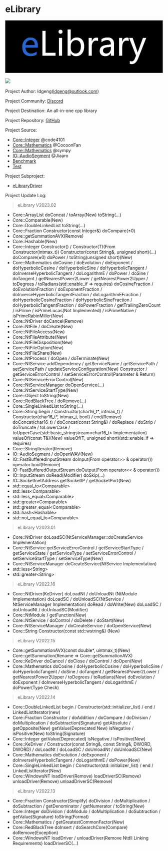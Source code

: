 # eLibrary

![](Scroll.png)

![](https://img.shields.io/badge/License-LGPL%202.1-red.svg)

Project Author: ldgeng(ldgeng@outlook.com)

Project Community: [Discord](https://discord.gg/uvktZHHX)

Project Destination: An all-in-one cpp library

Project Repository: [GitHub](https://github.com/ldgeng/eLibrary)

Project Source:
+ [Core::Integer](https://blog.csdn.net/code4101/article/details/38705155) @code4101
+ [Core::Mathematics](https://www.cnblogs.com/CocoonFan/p/3164221.html) @CocoonFan
+ [Core::Mathematics](https://github.com/sympy/sympy) @sympy
+ [IO::AudioSegment](https://github.com/jiaaro/pydub) @Jiaaro
+ [Benchmark](https://github.com/martinus/nanobench)
+ [Test](https://github.com/doctest/doctest)

Project Subproject:
+ [eLibraryDriver](https://github.com/ldgeng/eLibraryDriver)

Project Update Log:
> eLibrary V2023.02
- Core::ArrayList doConcat / toArray(New) toString(...)
- Core::Comparable(New)
- Core::DoubleLinkedList toString(...)
- Core::Fraction Constructor(const Integer&) doCompare(±0)
- Core::getSummationAVX(Remove)
- Core::Hashable(New)
- Core::Integer Constructor() / Constructor(T)(From Constructor(intmax_t)) Constructor(const String&, unsigned short)(...) doCompare(±0) doPower / toString(unsigned short)(New)
- Core::Mathematics doCosine / doEvolution / doExponent / doHyperbolicCosine / doHyperbolicSine / doHyperbolicTangent / doInverseHyperbolicTangent / doLogarithmE / doPower / doSine / doTangent / getNearestPower2Lower / getNearestPower2Upper / toDegrees / toRadians(std::enable_if => requires) doCosineFraction / doEvolutionFraction / doExponentFraction / doInverseHyperbolicTangentFraction / doLogarithmEFraction / doHyperbolicCosineFraction / doHyperbolicSineFraction / doHyperbolicTangentFraction / doPowerFraction / getTrailingZeroCount / isPrime / isPrimeLucas(Not Implemented) / isPrimeNative / isPrimeRabinMiller(New)
- Core::NtDriver doCancel(Remove)
- Core::NtFile / doCreate(New)
- Core::NtFileAccess(New)
- Core::NtFileAttribute(New)
- Core::NtFileDisposition(New)
- Core::NtFileOption(New)
- Core::NtFileShare(New)
- Core::NtProcess / doOpen / doTerminate(New)
- Core::NtService addDependency / getServiceName / getServicePath / setServicePath / updateServiceConfiguration(New) Constructor / getServiceErrorControl / setServiceErrorControl(Parameter & Return)
- Core::NtServiceErrorControl(New)
- Core::NtServiceManager doOpenService(...)
- Core::NtServiceStartType(New)
- Core::Object toString(New)
- Core::RedBlackTree / doRemove(...)
- Core::SingleLinkedList toString(...)
- Core::String begin / Constructor(char16_t*, intmax_t) / Constructor(char16_t*, intmax_t, bool) / end(Remove) doConcat(char16_t) / doConcat(const String&) / doReplace / doStrip / doTruncate / toLowerCase / toUpperCase(std::basic_stringstream<char16_t> Implementation) valueOf(const T&)(New) valueOf(T, unsigned short)(std::enable_if => requires)
- Core::StringIterator(Remove)
- IO::AudioSegment / doOpenWAV(New)
- IO::FastBufferedInputStream doInput(From operator>> & operator()) operator bool(Remove)
- IO::FastBufferedOutputStream doOutput(From operator<< & operator())
- IO::InputStream doRead(Modifier) doSkip(...)
- IO::SocketInetAddress getSocketIP / getSocketPort(New)
- std::equal_to\<Comparable>
- std::less\<Comparable>
- std::less_equal\<Comparable>
- std::greater\<Comparable\>
- std::greater_equal\<Comparable\>
- std::hash\<Hashable\>
- std::not_equal_to\<Comparable\>
>eLibrary V2023.01
- Core::NtDriver doLoadSC(NtServiceManager::doCreateService Implementation)
- Core::NtService getServiceErrorControl / getServiceStartType / getServiceState / getServiceType / setServiceErrorControl / setServiceStartType / setServiceType(New)
- Core::NtServiceManager doCreateService(NtService Implementation)
- std::less\<String\>
- std::greater\<String\>
>eLibrary V2022.16
- Core::NtDriver(KeDriver) doLoadNt / doUnloadNt (NtModule Implementation) doLoadSC / doUnloadSC(NtService / NtServiceManager Implementation) doRead / doWrite(New) doLoadSC / doUnloadNt / doUnloadSC(Modifier)
- Core::NtModule / getFunction(New)
- Core::NtService / doControl / doDelete / doStart(New)
- Core::NtServiceManager / doCreateService / doOpenService(New)
- Core::String Constructor(const std::wstring&) (New)
>eLibrary V2022.15
- Core::getSummationAVX(const double*, uintmax_t)(New) Core::getSummation(Rename => Core::getSummationAVX)
- Core::KeDriver doCancel / doClose / doControl / doOpen(New)
- Core::Mathematics doCosine / doHyperbolicCosine / doHyperbolicSine / doHyperbolicTangent / doSine / doTangent / getNearestPower2Lower / getNearestPower2Upper / toDegrees / toRadians(New) doEvolution / doExponent / doInverseHyperbolicTangent / doLogarithmE / doPower(Type Check)
>eLibrary V2022.14
- Core::DoubleLinkedList begin / Constructor(std::initializer_list) / end / LinkedListIterator(new)
- Core::Fraction Constructor / doAddition / doCompare / doDivision / doMultiplication / doSubtraction(Signature) getAbsolute / getOpposite(New) getValue(Deprecated New) isNegative / isPositive(New) toString(Signature)
- Core::Integer getValue(Deprecated) isNegative / isPositive(New)
- Core::KeDriver / Constructor(const String&, const String&, DWORD, DWORD) / doLoadNt / doLoadSC / doUnloadNt / doUnloadSC(New)
- Core::Mathematics doEvolution / doExponent / doInverseHyperbolicTangent / doLogarithmE / doPower(New)
- Core::SingleLinkedList begin / Constructor(std::initializer_list) / end / LinkedListIterator(New)
- Core::WindowsNT loadDriver(Remove) loadDriverSC(Remove) unloadDriver(Remove) unloadDriverSC(Remove)
>eLibrary V2022.13
- Core::Fraction Constructor(Simplify) doDivision / doMultiplication / doSubtraction / getDenominator / getNumerator / toString(New)
- Core::Integer doDivision / doModulo / doMultiplication / doSubtraction / getValue(Signature) toString(Format)
- Core::Mathematics / getGreatestCommonFactor(New)
- Core::RedBlackTree doInsert / doSearchCore(Compare) doRemove(Exception)
- Core::WindowsNT loadDriver / unloadDriver(Remove Ntdll Linking Requirements) loadDriverSC(...)
